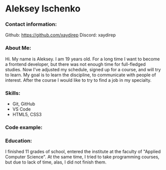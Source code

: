 # Aleksey Ischenko
### Contact information:
Github: <https://github.com/xaydirep>
Discord: xaydirep
### About Me:
Hi. My name is Aleksey. I am 19 years old. For a long time I want to become a frontend developer, but there was not enough time for full-fledged studies. Now I've adjusted my schedule, signed up for a course, and will try to learn. My goal is to learn the discipline, to communicate with people of interest. After the course I would like to try to find a job in my specialty.
### Skills:
+ Git, GitHub
+ VS Code
+ HTML5, CSS3
### Code example:
### Education:
I finished 11 grades of school, entered the institute at the faculty of "Applied Computer Science". At the same time, I tried to take programming courses, but due to lack of time, alas, I did not finish them.